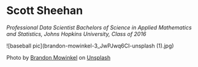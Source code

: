# Scott Sheehan
*Professional Data Scientist*
*Bachelors of Science in Applied Mathematics and Statistics, Johns Hopkins University, Class of 2016*

![baseball pic](brandon-mowinkel-3_JwPJwq6CI-unsplash (1).jpg)

Photo by <a href="https://unsplash.com/@bmowinkel?utm_source=unsplash&utm_medium=referral&utm_content=creditCopyText">Brandon Mowinkel</a> on <a href="https://unsplash.com/s/photos/baseball?utm_source=unsplash&utm_medium=referral&utm_content=creditCopyText">Unsplash</a>
  
